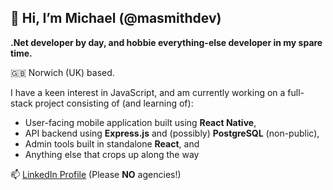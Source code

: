 ## 👋 Hi, I’m Michael (@masmithdev)
**.Net developer by day, and hobbie everything-else developer in my spare time.**

🇬🇧 Norwich (UK) based.

I have a keen interest in JavaScript, and am currently working on a full-stack project consisting of (and learning of):
- User-facing mobile application built using **React Native**,
- API backend using **Express.js** and (possibly) **PostgreSQL** (non-public),
- Admin tools built in standalone **React**, and
- Anything else that crops up along the way

📫 [LinkedIn Profile](https://www.linkedin.com/in/michaelsmith1979/ "My LinkedIn profile") (Please **NO** agencies!)
